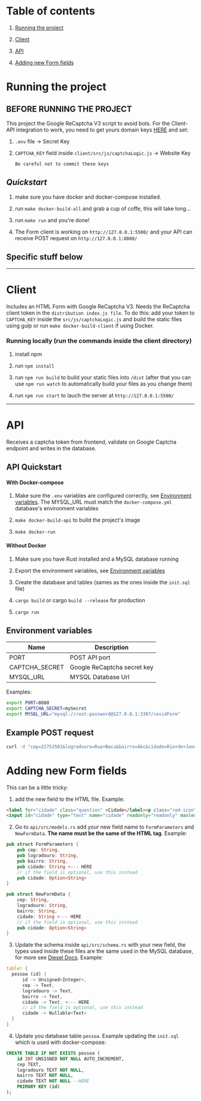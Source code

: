# Table of contents

1. [Running the project](#running-the-project)

2. [Client](#client)

3. [API](#API)

4. [Adding new Form fields](#adding-new-form-fields)

# Running the project

## **BEFORE RUNNING THE PROJECT**
This project the Google ReCaptcha V3 script to avoid bots. For the Client-API integration to work, you need to get yours domain keys [HERE](http://www.google.com/recaptcha/admin) and set:

 1. `.env` file -> Secret Key

 2. `CAPTCHA_KEY` field inside `client/src/js/captchaLogic.js` -> Website Key

        Be careful not to commit these keys

## *Quickstart*

1. make sure you have docker and docker-compose installed.

2. run `make docker-build-all` and grab a cup of coffe, this will take long...

3. run `make run` and you're done!

4. The Form client is working on `http://127.0.0.1:5500/` and your API can receive POST request on `http://127.0.0.1:8080/`

## Specific stuff below

---

# Client

Includes an HTML Form with Google ReCaptcha V3. Needs the ReCaptcha client token in the `distribution index.js file`.
To do this: add your token to `CAPTCHA_KEY` inside the `src/js/captchaLogic.js` and build the static files using gulp or run `make docker-build-client` if using Docker.

### Running locally (run the commands inside the client directory)

1. install npm

2. run `npm install`

3. run `npm run build` to build your static files into `/dist` (after that you can use `npm run watch` to automatically build your files as you change them)

4. run `npm run start` to lauch the server at `http://127.0.0.1:5500/`

---

# API

Receives a captcha token from frontend, validate on Google Captcha endpoint and writes in the database.

## API Quickstart

#### With Docker-compose

1. Make sure the `.env` variables are configured correctly, see [Environment variables](#environment-variables). The MYSQL_URL must match the `docker-compose.yml` database's environment variables

2. `make docker-build-api` to build the project's image

3. `make docker-run`

#### Without Docker

1. Make sure you have Rust installed and a MySQL database running

2. Export the environment variables, see [Environment variables](#environment-variables)

3. Create the database and tables (sames as the ones inside the `init.sql` file)

3. `cargo build` or cargo `build --release` for production

4. `cargo run`


## Environment variables

| Name           | Description                 |
|----------------|-----------------------------|
| PORT           | POST API port               |
| CAPTCHA_SECRET | Google ReCaptcha secret key |
| MYSQL_URL      | MYSQL Database Url          |

Examples:

```bash
export PORT=8080
export CAPTCHA_SECRET=mySecret
export MYSQL_URL="mysql://root:password@127.0.0.1:3307/covidForm"
```

## Example POST request

```bash
curl -d "cep=22753501&logradouro=Rua+Bacu&bairro=Abc&cidade=Rio+de+Janeiro&estado=RJ&trabSaude=y&idade=23&sexo=m&sintomas%5B%5D=DorDeCabeca&sintomas%5B%5D=PerdaDePaladar&sintomas%5B%5D=Diarreia&dataSintoma=2020-05-13&atendimentoMes=y&parenteConfirmado=n&casoSuspeito=nsi&casoConfirmado=y&recaptcha_response=aoidhbiuaf8392" -X POST http://localhost:8080/validate
```

# Adding new Form fields

This can be a little tricky:

1. add the new field to the HTML file. Example:

```HTML
<label for="cidade" class="question" >Cidade</label><p class="red-icon">*</p>
<input id="cidade" type="text" name="cidade" readonly="readonly" maxlength="250" required/>
```

2. Go to `api/src/models.rs` add your new field name to `FormParameters` and `NewFormData`. **The name must be the same of the HTML tag**. Example:

```Rust
pub struct FormParameters {
    pub cep: String,
    pub logradouro: String,
    pub bairro: String,
    pub cidade: String <--- HERE
    // if the field is optional, use this instead
    pub cidade: Option<String> 
}

pub struct NewFormData {
    cep: String,
    logradouro: String,
    bairro: String,
    cidade: String <--- HERE
    // if the field is optional, use this instead
    pub cidade: Option<String>
}
```

3. Update the schema inside `api/src/schema.rs` with your new field, the types used inside these files are the same used in the MySQL database, for more see [Diesel Docs](http://diesel.rs/). Example:

```Rust
table! {
  pessoa (id) {
      id -> Unsigned<Integer>,
      cep -> Text,
      logradouro -> Text,
      bairro -> Text,
      cidade -> Text, <--- HERE
      // if the field is optional, use this instead
      cidade -> Nullable<Text>
  }
}
```

4. Update you database table `pessoa`. Example updating the `init.sql` which is used with docker-compose:

```SQL
CREATE TABLE IF NOT EXISTS pessoa (
    id INT UNSIGNED NOT NULL AUTO_INCREMENT,
    cep TEXT,
    logradouro TEXT NOT NULL,
    bairro TEXT NOT NULL,
    cidade TEXT NOT NULL --HERE
    PRIMARY KEY (id)
);
```


